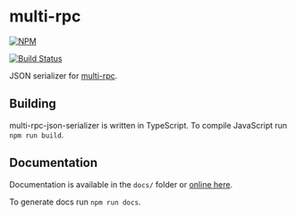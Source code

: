 # multi-rpc

[![NPM](https://nodei.co/npm/multi-rpc-json-serializer.png)](https://nodei.co/npm/multi-rpc-json-serializer/)

[![Build Status](https://travis-ci.org/znetstar/multi-rpc-json-serializer.svg?branch=master)](https://travis-ci.org/znetstar/multi-rpc-json-serializer)

JSON serializer for [multi-rpc](https://github.com/znetstar/multi-rpc).

## Building

multi-rpc-json-serializer is written in TypeScript. To compile JavaScript run `npm run build`.

## Documentation

Documentation is available in the `docs/` folder or [online here](https://multi-rpc-json-serializer.docs.zacharyboyd.nyc).

To generate docs run `npm run docs`.